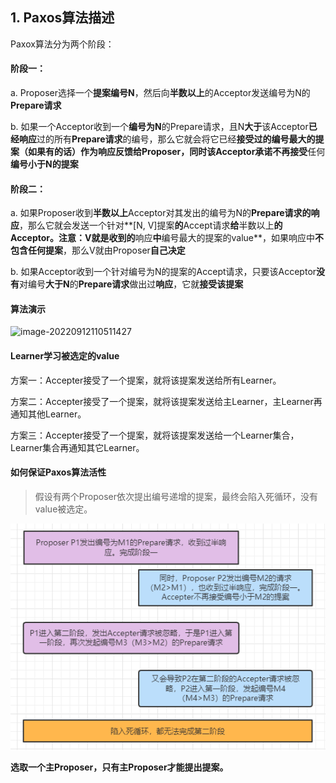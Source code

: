 ## 1. Paxos算法描述

Paxox算法分为两个阶段：

#### 阶段一：

a. Proposer选择一个**提案编号N**，然后向**半数以上**的Acceptor发送编号为N的**Prepare请求**

b. 如果一个Acceptor收到一个**编号为N**的Prepare请求，且N**大于**该Acceptor**已经响应**过的所有**Prepare请求**的编号，那么它就会将它已经**接受过的编号最大的提案（如果有的话）**作为响应反馈给Proposer，同时该Acceptor承诺**不再接受**任何**编号小于N的提案**

#### 阶段二：

a. 如果Proposer收到**半数以上**Acceptor对其发出的编号为N的**Prepare请求的响应**，那么它就会发送一个针对**[N, V]提案**的**Accept请求**给**半数以上**的Acceptor。注意：V就是收到的**响应**中**编号最大的提案的value**，如果响应中**不包含任何提案**，那么V就由Proposer**自己决定**

b. 如果Acceptor收到一个针对编号为N的提案的Accept请求，只要该Acceptor**没有**对编号**大于N**的**Prepare请求**做出过**响应**，它就**接受该提案**



#### 算法演示

![image-20220912110511427](https://s2.loli.net/2022/09/12/xkGUWHVDCrL7zRj.png)



#### Learner学习被选定的value

方案一：Accepter接受了一个提案，就将该提案发送给所有Learner。

方案二：Accepter接受了一个提案，就将该提案发送给主Learner，主Learner再通知其他Learner。

方案三：Accepter接受了一个提案，就将该提案发送给一个Learner集合，Learner集合再通知其它Learner。

#### 如何保证Paxos算法活性

> 假设有两个Proposer依次提出编号递增的提案，最终会陷入死循环，没有value被选定。

![image-20220912144324419](https://raw.githubusercontent.com/Floweryu/typora-img/main/img/202209121458856.png)

**选取一个主Proposer，只有主Proposer才能提出提案。**
